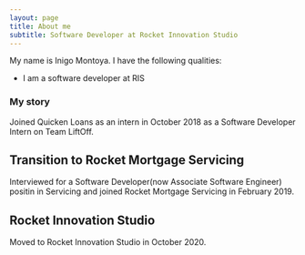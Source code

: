 ```yaml
---
layout: page
title: About me
subtitle: Software Developer at Rocket Innovation Studio
---
```


My name is Inigo Montoya. I have the following qualities:

- I am a software developer at RIS

### My story

Joined Quicken Loans as an intern in October 2018 as a Software Developer Intern on Team LiftOff.


## Transition to Rocket Mortgage Servicing

Interviewed for a Software Developer(now Associate Software Engineer) positin in Servicing and joined Rocket Mortgage Servicing in February 2019.

## Rocket Innovation Studio

Moved to Rocket Innovation Studio in October 2020.
